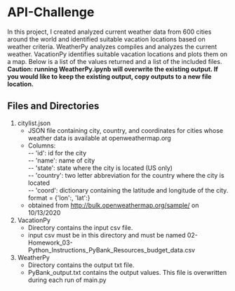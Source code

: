 # API-Challenge
In this project, I created analyzed current weather data from 600 cities around the world and identified suitable vacation locations based on weather criteria. WeatherPy analyzes compiles and analyzes the current weather. VacationPy identifies suitable vacation locations and plots them on a map. Below is a list of the values returned and a list of the included files.
**Caution: running WeatherPy.ipynb will overwrite the existing output. If you would like to keep the existing output, copy outputs to a new file location.**
  
## Files and Directories
1. citylist.json
   - JSON file containing city, country, and coordinates for cities whose weather data is available at openweathermap.org
   - Columns:  
   -- 'id': id for the city  
   -- 'name': name of city  
   -- 'state': state where the city is located (US only)  
   -- 'country': two letter abbreviation for the country where the city is located  
   -- 'coord': dictionary containing the latitude and longitude of the city. format = {'lon':<longitude>, 'lat':<latitude>}  
   - obtained from http://bulk.openweathermap.org/sample/ on 10/13/2020
2. VacationPy
   - Directory contains the input csv file. 
   - input csv must be in this directory and must be named 02-Homework_03-Python_Instructions_PyBank_Resources_budget_data.csv
3. WeatherPy
    - Directory contains the output txt file.
    - PyBank_output.txt contains the output values. This file is overwritten during each run of main.py
